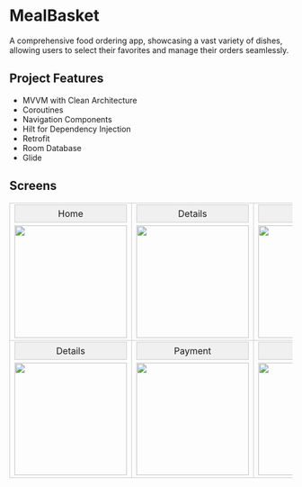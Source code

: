 
# MealBasket

A comprehensive food ordering app, showcasing a vast variety of dishes, allowing users to select their favorites and manage their orders seamlessly.


## Project Features

- MVVM with Clean Architecture
- Coroutines
- Navigation Components
- Hilt for Dependency Injection
- Retrofit
- Room Database
- Glide

 ## Screens
<div align="center">
  <table>
    <tr>
      <td style="border: 1px solid #ccc; text-align: center;">
        <div style="border: 1px solid #ccc; margin-bottom: 5px; background-color: #f0f0f0; padding: 5px;">Home</div>
        <img src="https://i.ibb.co/xMCxy9h/Home-Fragment.png" width="200"/>
      </td>
      <td style="border: 1px solid #ccc; text-align: center;">
        <div style="border: 1px solid #ccc; margin-bottom: 5px; background-color: #f0f0f0; padding: 5px;">Details</div>
        <img src="https://i.ibb.co/NsdBYfs/Details-Fragment.png" width="200"/>
      </td>
      <td style="border: 1px solid #ccc; text-align: center;">
        <div style="border: 1px solid #ccc; margin-bottom: 5px; background-color: #f0f0f0; padding: 5px;">Favorite</div>
        <img src="https://i.ibb.co/6XYbfGQ/Favorite-Fragment.png" width="200"/>
      </td>
    </tr>
    <tr>
      <td style="border: 1px solid #ccc; text-align: center;">
        <div style="border: 1px solid #ccc; margin-bottom: 5px; background-color: #f0f0f0; padding: 5px;">Details</div>
        <img src="https://i.ibb.co/2tcKm8Q/Cart-Fragment.png" width="200"/>
      </td>
      <td style="border: 1px solid #ccc; text-align: center;">
        <div style="border: 1px solid #ccc; margin-bottom: 5px; background-color: #f0f0f0; padding: 5px;">Payment</div>
        <img src="https://i.ibb.co/tPY1vgL/Payment-Fragment.png" width="200"/>
      </td>
      <td style="border: 1px solid #ccc; text-align: center;">
        <div style="border: 1px solid #ccc; margin-bottom: 5px; background-color: #f0f0f0; padding: 5px;">Success</div>
        <img src="https://i.ibb.co/v4cJtYC/Success-Fragment.png" width="200"/>
      </td>
    </tr>
  </table>
</div>


